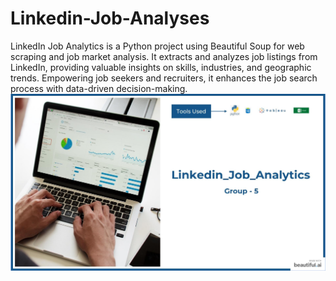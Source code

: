# Linkedin-Job-Analyses
LinkedIn Job Analytics is a Python project using Beautiful Soup for web scraping and job market analysis. It extracts and analyzes job listings from LinkedIn, providing valuable insights on skills, industries, and geographic trends. Empowering job seekers and recruiters, it enhances the job search process with data-driven decision-making.
![logo](https://github.com/RamVish1997/Linkedin-Job-Analyses/blob/main/linkedin.PNG)
